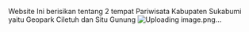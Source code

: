 Website Ini berisikan tentang 2 tempat Pariwisata Kabupaten Sukabumi yaitu Geopark Ciletuh dan Situ Gunung 
![Uploading image.png…]()
